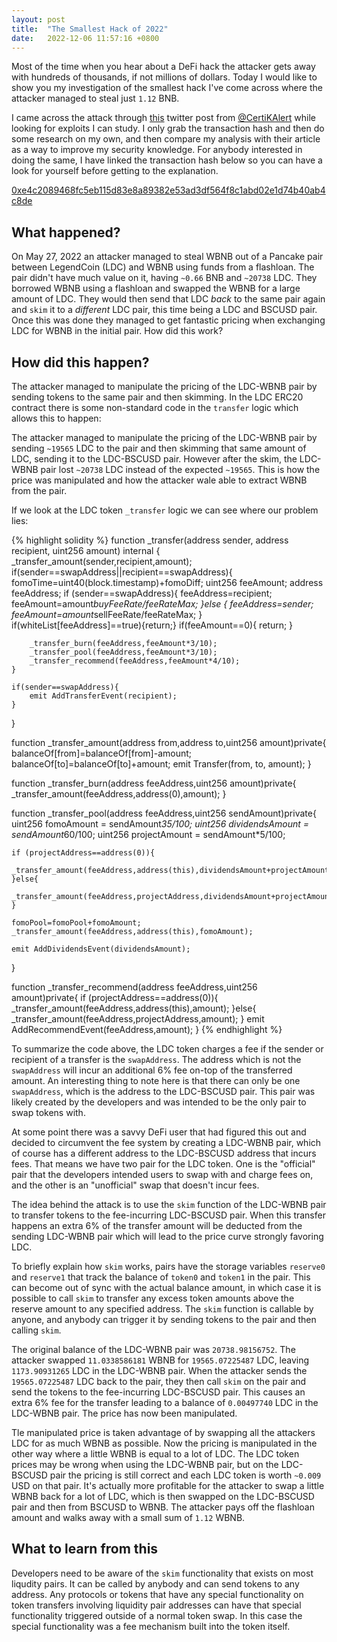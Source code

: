 ```yaml
---
layout: post
title:  "The Smallest Hack of 2022"
date:   2022-12-06 11:57:16 +0800
---
```


Most of the time when you hear about a DeFi hack the attacker gets away with hundreds of thousands, if not millions of dollars. Today I would like to show you my investigation of the smallest hack I've come across where the attacker managed to steal just `1.12` BNB. 

I came across the attack through [this](https://twitter.com/CertiKAlert/status/1596646156951384064) twitter post from [@CertiKAlert](https://twitter.com/CertiKAlert) while looking for exploits I can study. I only grab the transaction hash and then do some research on my own, and then compare my analysis with their article as a way to improve my security knowledge. For anybody interested in doing the same, I have linked the transaction hash below so you can have a look for yourself before getting to the explanation.

[0xe4c2089468fc5eb115d83e8a89382e53ad3df564f8c1abd02e1d74b40ab4c8de](https://bscscan.com/tx/0xe4c2089468fc5eb115d83e8a89382e53ad3df564f8c1abd02e1d74b40ab4c8de)

## What happened?

On May 27, 2022 an attacker managed to steal WBNB out of a Pancake pair between LegendCoin (LDC) and WBNB using funds from a flashloan. The pair didn't have much value on it, having `~0.66` BNB and `~20738` LDC. They borrowed WBNB using a flashloan and swapped the WBNB for a large amount of LDC. They would then send that LDC _back_ to the same pair again and `skim` it to a _different_ LDC pair, this time being a LDC and BSCUSD pair. Once this was done they managed to get fantastic pricing when exchanging LDC for WBNB in the initial pair. How did this work?

## How did this happen?

The attacker managed to manipulate the pricing of the LDC-WBNB pair by sending tokens to the same pair and then skimming. In the LDC ERC20 contract there is some non-standard code in the `transfer` logic which allows this to happen:

The attacker managed to manipulate the pricing of the LDC-WBNB pair by sending `~19565` LDC to the pair and then skimming that same amount of LDC, sending it to the LDC-BSCUSD pair. However after the skim, the LDC-WBNB pair lost `~20738` LDC instead of the expected `~19565`. This is how the price was manipulated and how the attacker wale able to extract WBNB from the pair. 

If we look at the LDC token `_transfer` logic we can see where our problem lies:

{% highlight solidity %}
function _transfer(address sender, address recipient, uint256 amount) internal {
    _transfer_amount(sender,recipient,amount);
    if(sender==swapAddress||recipient==swapAddress){
        fomoTime=uint40(block.timestamp)+fomoDiff;
        uint256 feeAmount;
        address feeAddress;
        if (sender==swapAddress){
                feeAddress=recipient;
                feeAmount=amount*buyFeeRate/feeRateMax;
        }else {
                feeAddress=sender;
                feeAmount=amount*sellFeeRate/feeRateMax;
        }
        if(whiteList[feeAddress]==true){return;}
        if(feeAmount==0){
            return;
        }

        _transfer_burn(feeAddress,feeAmount*3/10);
        _transfer_pool(feeAddress,feeAmount*3/10);
        _transfer_recommend(feeAddress,feeAmount*4/10);
    }

    if(sender==swapAddress){
        emit AddTransferEvent(recipient);
    }
}

function _transfer_amount(address from,address to,uint256 amount)private{
    balanceOf[from]=balanceOf[from]-amount;
    balanceOf[to]=balanceOf[to]+amount;
    emit Transfer(from, to, amount);
}

function _transfer_burn(address feeAddress,uint256 amount)private{
    _transfer_amount(feeAddress,address(0),amount);
}

function _transfer_pool(address feeAddress,uint256 sendAmount)private{
    uint256 fomoAmount = sendAmount*35/100;
    uint256 dividendsAmount = sendAmount*60/100;
    uint256 projectAmount = sendAmount*5/100;

    if (projectAddress==address(0)){
        _transfer_amount(feeAddress,address(this),dividendsAmount+projectAmount);
    }else{
        _transfer_amount(feeAddress,projectAddress,dividendsAmount+projectAmount);
    }

    fomoPool=fomoPool+fomoAmount;
    _transfer_amount(feeAddress,address(this),fomoAmount);

    emit AddDividendsEvent(dividendsAmount);
}

function _transfer_recommend(address feeAddress,uint256 amount)private{
    if (projectAddress==address(0)){
        _transfer_amount(feeAddress,address(this),amount);
    }else{
        _transfer_amount(feeAddress,projectAddress,amount);
    }
    emit AddRecommendEvent(feeAddress,amount);
}
{% endhighlight %}

To summarize the code above, the LDC token charges a fee if the sender or recipient of a transfer is the `swapAddress`. The address which is not the `swapAddress` will incur an additional 6% fee on-top of the transferred amount. An interesting thing to note here is that there can only be one `swapAddress`, which is the address to the LDC-BSCUSD pair. This pair was likely created by the developers and was intended to be the only pair to swap tokens with.

At some point there was a savvy DeFi user that had figured this out and decided to circumvent the fee system by creating a LDC-WBNB pair, which of course has a different address to the LDC-BSCUSD address that incurs fees. That means we have two pair for the LDC token. One is the "official" pair that the developers intended users to swap with and charge fees on, and the other is an "unofficial" swap that doesn't incur fees.

The idea behind the attack is to use the `skim` function of the LDC-WBNB pair to transfer tokens to the fee-incurring LDC-BSCUSD pair. When this transfer happens an extra 6% of the transfer amount will be deducted from the sending LDC-WBNB pair which will lead to the price curve strongly favoring LDC. 

To briefly explain how `skim` works, pairs have the storage variables `reserve0` and `reserve1` that track the balance of `token0` and `token1` in the pair. This can become out of sync with the actual balance amount, in which case it is possible to call `skim` to transfer any excess token amounts above the reserve amount to any specified address. The `skim` function is callable by anyone, and anybody can trigger it by sending tokens to the pair and then calling `skim`.

The original balance of the LDC-WBNB pair was `20738.98156752`. The attacker swapped `11.0338586181` WBNB for `19565.07225487` LDC, leaving `1173.90931265` LDC in the LDC-WBNB pair. When the attacker sends the `19565.07225487` LDC back to the pair, they then call `skim` on the pair and send the tokens to the fee-incurring LDC-BSCUSD pair. This causes an extra 6% fee for the transfer leading to a balance of `0.00497740` LDC in the LDC-WBNB pair. The price has now been manipulated.

Tle manipulated price is taken advantage of by swapping all the attackers LDC for as much WBNB as possible. Now the pricing is manipulated in the other way where a little WBNB is equal to a lot of LDC. The LDC token prices may be wrong when using the LDC-WBNB pair, but on the LDC-BSCUSD pair the pricing is still correct and each LDC token is worth `~0.009` USD on that pair. It's actually more profitable for the attacker to swap a little WBNB back for a lot of LDC, which is then swapped on the LDC-BSCUSD pair and then from BSCUSD to WBNB. The attacker pays off the flashloan amount and walks away with a small sum of `1.12` WBNB. 

## What to learn from this

Developers need to be aware of the `skim` functionality that exists on most liqudity pairs. It can be called by anybody and can send tokens to any address. Any protocols or tokens that have any special functionality on token transfers involving liquidity pair addresses can have that special functionality triggered outside of a normal token swap. In this case the special functionality was a fee mechanism built into the token itself.

[jekyll-docs]: https://jekyllrb.com/docs/home
[jekyll-gh]:   https://github.com/jekyll/jekyll
[jekyll-talk]: https://talk.jekyllrb.com/
